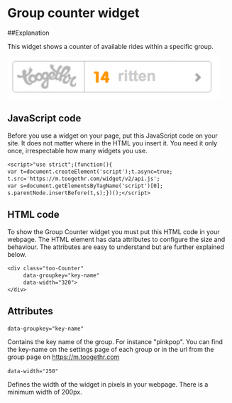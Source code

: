 Group counter widget
====================

##Explanation

This widget shows a counter of available rides within a specific group.

![Group counter widget]( /static/img/counter.png)

## JavaScript code

Before you use a widget on your page, put this JavaScript code on your site. It does not matter where in the HTML <body> you insert it. You need it only once, irrespectable how many widgets you use.

```
<script>"use strict";(function(){
var t=document.createElement('script');t.async=true; 
t.src='https://m.toogethr.com/widget/v2/api.js'; 
var s=document.getElementsByTagName('script')[0]; 
s.parentNode.insertBefore(t,s);})();</script>
```

## HTML code

To show the Group Counter widget you must put this HTML code in your webpage. The HTML element has data attributes to configure the size and behaviour. The attributes are easy to understand but are further explained below.

```
<div class="too-Counter"
     data-groupkey="key-name"
     data-width="320">
</div>
``` 

## Attributes

`data-groupkey="key-name"`

Contains the key name of the group. For instance "pinkpop". You can find the key-name on the settings page of each group or in the url from the group page on https://m.toogethr.com

`data-width="250"`

Defines the width of the widget in pixels in your webpage. There is a minimum width of 200px.
